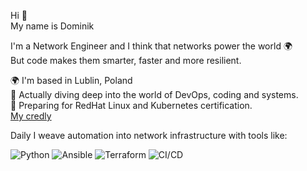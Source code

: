 
 Hi 👋  
 My name is Dominik  
  
  I'm a Network Engineer and I think that networks power the  world 🌍  
  But code makes them smarter, faster and more resilient.  

🌍 I'm based in Lublin, Poland  
🌱 Actually diving deep into the world of DevOps, coding and systems.  
📝 Preparing for RedHat Linux and Kubernetes certification.  
[My credly](https://www.credly.com/users/dominik-zarzeczny)

 Daily I weave automation into network infrastructure with tools like:  
 
![Python](https://img.shields.io/badge/Python-3776AB?style=for-the-badge&logo=python&logoColor=white) 
![Ansible](https://img.shields.io/badge/Ansible-EE0000?style=for-the-badge&logo=ansible&logoColor=white) 
![Terraform](https://img.shields.io/badge/Terraform-623CE4?style=for-the-badge&logo=terraform&logoColor=white) 
![CI/CD](https://img.shields.io/badge/CI%2FCD-239120?style=for-the-badge&logo=githubactions&logoColor=white) 



 







